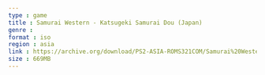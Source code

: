 ```yaml
---
type : game
title : Samurai Western - Katsugeki Samurai Dou (Japan)
genre : 
format : iso
region : asia
link : https://archive.org/download/PS2-ASIA-ROMS321COM/Samurai%20Western%20-%20Katsugeki%20Samurai%20Dou%20%28Japan%29.7z
size : 669MB
---
```

